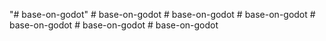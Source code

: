 "# base-on-godot" 
#   b a s e - o n - g o d o t  
 #   b a s e - o n - g o d o t  
 #   b a s e - o n - g o d o t  
 #   b a s e - o n - g o d o t  
 #   b a s e - o n - g o d o t  
 #   b a s e - o n - g o d o t  
 